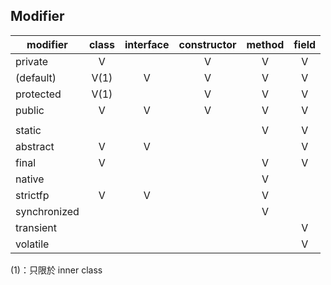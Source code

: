 Modifier
--------

| modifier     | class | interface | constructor | method | field |
| ------------ |:-----:|:---------:|:-----------:|:------:|:-----:|
| private      | V     |           | V           | V      | V     |
| (default)    | V(1)  | V         | V           | V      | V     |
| protected    | V(1)  |           | V           | V      | V     |
| public       | V     | V         | V           | V      | V     |
|              |       |           |             |        |       |
| static       |       |           |             | V      | V     |
| abstract     | V     | V         |             |        | V     |
| final        | V     |           |             | V      | V     |
| native       |       |           |             | V      |       |
| strictfp     | V     | V         |             | V      |       |
| synchronized |       |           |             | V      |       |
| transient    |       |           |             |        | V     |
| volatile     |       |           |             |        | V     |

(1)：只限於 inner class